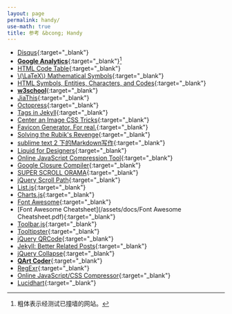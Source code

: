 ```yaml
---
layout: page
permalink: handy/
use-math: true
title: 参考 &bcong; Handy
---
```


* [Disqus](http://www.disqus.com/){:target="_blank"}
* [**Google Analytics**](http://www.google.com/analytics){:target="_blank"}[^bold]
* [HTML Code Table](http://www.ascii.cl/htmlcodes.htm){:target="_blank"}
* [\\(\LaTeX\\) Mathematical Symbols](/assets/docs/LaTeX-Mathematical-Symbols.pdf){:target="_blank"}
* [HTML Symbols, Entities, Characters, and Codes](http://htmlarrows.com/){:target="_blank"}
* [**w3school**](http://www.w3schools.com/){:target="_blank"}
* [JiaThis](http://www.jiathis.com/){:target="_blank"}
* [Octopress](http://octopress.org/){:target="_blank"}
* [Tags in Jekyll](http://charliepark.org/tags-in-jekyll/){:target="_blank"}
* [Center an Image CSS Tricks](https://css-tricks.com/snippets/css/absolute-center-vertical-horizontal-an-image/){:target="_blank"}
* [Favicon Generator. For real.](http://realfavicongenerator.net/){:target="_blank"}
* [Solving the Rubik's Revenge](http://www.speedcubing.com/chris/4-solution.html){:target="_blank"}
* [sublime text 2 下的Markdown写作](http://www.jianshu.com/p/378338f10263){:target="_blank"}
* [Liquid for Designers](https://github.com/Shopify/liquid/wiki/Liquid-for-Designers){:target="_blank"}
* [Online JavaScript Compression Tool](http://jscompress.com/){:target="_blank"}
* [Google Closure Compiler](http://closure-compiler.appspot.com/home){:target="_blank"}
* [SUPER SCROLL ORAMA](http://johnpolacek.github.io/superscrollorama/){:target="_blank"}
* [jQuery Scroll Path](http://joelb.me/scrollpath/){:target="_blank"}
* [List.js](http://www.listjs.com/){:target="_blank"}
* [Charts.js](http://www.chartjs.org/){:target="_blank"}
* [Font Awesome](http://fontawesome.io/){:target="_blank"}
* [Font Awesome Cheatsheet](/assets/docs/Font Awesome Cheatsheet.pdf){:target="_blank"}
* [Toolbar.js](http://paulkinzett.github.io/toolbar/){:target="_blank"}
* [Tooltipster](http://iamceege.github.io/tooltipster/){:target="_blank"}
* [jQuery QRCode](http://jeromeetienne.github.io/jquery-qrcode/){:target="_blank"}
* [Jekyll: Better Related Posts](http://zhangwenli.com/blog/2014/07/15/jekyll-related-posts-without-plugin/){:target="_blank"}
* [jQuery Collapse](http://webcloud.se/jQuery-Collapse/){:target="_blank"}
* [**QArt Coder**](http://research.swtch.com/qr/draw){:target="_blank"}
* [RegExr](http://www.regexr.com/){:target="_blank"}
* [Online JavaScript/CSS Compressor](http://refresh-sf.com/){:target="_blank"}
* [Lucidhart](https://www.lucidchart.com/){:target="_blank"}

[^bold]: 粗体表示经测试已撞墙的网站。
